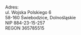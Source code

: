 Adres:<br />
ul. Wojska Polskiego 6<br />
58-160 Świebodzice, Dolnośląskie<br />
NIP	884-23-15-257<br />
REGON	365785515
